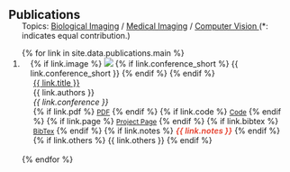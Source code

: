 <h2 id="publications" style="margin: 2px 0px -15px;">Publications</h2>

<div class="publications">
<ol class="bibliography">


<div class="main-content">

<div class="main-more-container">
  <div id="main-pub-container">
    <p class="subtitle-aux"><span class="bold">Topics:</span>
        <a href="#topic-bio" onClick="return publicationByTopicSpecific(this)" data-topic="bio">Biological Imaging</a> /
        <a href="#topic-med" onClick="return publicationByTopicSpecific(this)" data-topic="med">Medical Imaging</a> /
        <a href="#topic-cv" onClick="return publicationByTopicSpecific(this)" data-topic="cv">Computer Vision </a> 
        <span class="note">(*: indicates equal contribution.)</span>
    </p>

<div id="main-pub-card-container" class="activated hide">
  {% for link in site.data.publications.main %}
  <li>
    <div class="pub-card" data-topic="{{ link.topic }}" data-year="{{ link.year }}" data-selected="{{ link.selected }}" >
      <div class="pub-row" >
        <div class="col-sm-3 abbr" style="position: relative;padding-right: 15px;padding-left: 15px;">
          {% if link.image %} 
          <img src="{{ link.image }}" class="teaser img-fluid z-depth-1" style="width=100;height=40%">
          {% if link.conference_short %} 
          <abbr class="badge">{{ link.conference_short }}</abbr>
          {% endif %}
          {% endif %}
        </div>
        <div class="col-sm-9" style="position: relative;padding-right: 15px;padding-left: 20px;">
            <div class="title"><a href="{{ link.pdf }}">{{ link.title }}</a></div>
            <div class="author">{{ link.authors }}</div>
            <div class="periodical"><em>{{ link.conference }}</em>
            </div>
          <div class="links">
            {% if link.pdf %} 
            <a href="{{ link.pdf }}" class="btn btn-sm z-depth-0" role="button" target="_blank" style="font-size:12px;">PDF</a>
            {% endif %}
            {% if link.code %} 
            <a href="{{ link.code }}" class="btn btn-sm z-depth-0" role="button" target="_blank" style="font-size:12px;">Code</a>
            {% endif %}
            {% if link.page %} 
            <a href="{{ link.page }}" class="btn btn-sm z-depth-0" role="button" target="_blank" style="font-size:12px;">Project Page</a>
            {% endif %}
            {% if link.bibtex %} 
            <a href="{{ link.bibtex }}" class="btn btn-sm z-depth-0" role="button" target="_blank" style="font-size:12px;">BibTex</a>
            {% endif %}
            {% if link.notes %} 
            <strong> <i style="color:#e74d3c">{{ link.notes }}</i></strong>
            {% endif %}
            {% if link.others %} 
            {{ link.others }}
            {% endif %}
          </div>
        </div>
      </div>
    </div>
  </li>
  <br>
  {% endfor %}

</div>
</div>
</div>
</div>

</ol>
</div>
